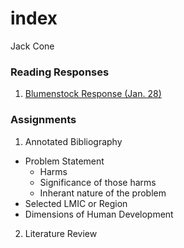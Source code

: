 # index 

Jack Cone

### Reading Responses 

1. [Blumenstock Response (Jan. 28)](https://github.com/jcone213/workshop/blob/master/blumenstock.md)

### Assignments 

1. Annotated Bibliography 
  - Problem Statement 
    - Harms
    - Significance of those harms
    - Inherant nature of the problem 
  - Selected LMIC or Region
  - Dimensions of Human Development
2. Literature Review
